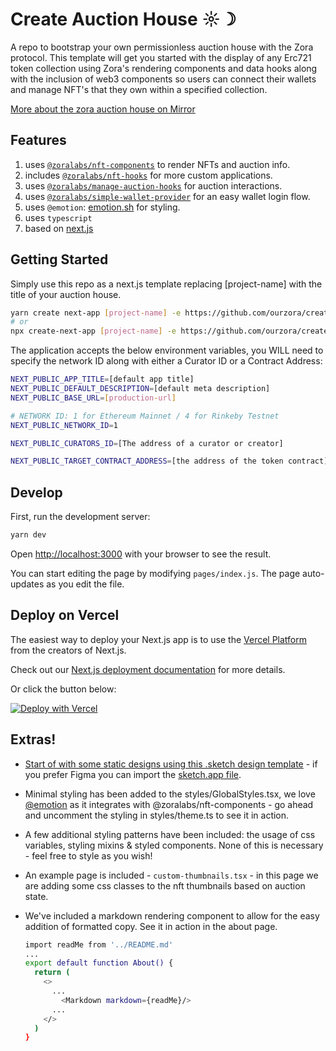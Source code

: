 # Create Auction House ☼☽

A repo to bootstrap your own permissionless auction house with the Zora protocol. This template will get you started with the display of any Erc721 token collection using Zora's rendering components and data hooks along with the inclusion of web3 components so users can connect their wallets and manage NFT's that they own within a specified collection.

[More about the zora auction house on Mirror](https://zora.mirror.xyz/UwQwplCMEe1T5eUkp0CpTDJjZXvAK3eeakskTaQe3pE)

## Features
1. uses [`@zoralabs/nft-components`](github.com/ourzora/nft-components) to render NFTs and auction info.
2. includes [`@zoralabs/nft-hooks`](github.com/ourzora/nft-hooks) for more custom applications.
3. uses [`@zoralabs/manage-auction-hooks`](https://github.com/ourzora/manage-auction-hooks) for auction interactions.
4. uses [`@zoralabs/simple-wallet-provider`](https://github.com/ourzora/simple-wallet-provider) for an easy wallet login flow.
5. uses `@emotion`: [emotion.sh](https://emotion.sh) for styling.
6. uses `typescript`
7. based on [next.js](https://nextjs.org/)

## Getting Started
Simply use this repo as a next.js template replacing [project-name] with the title of your auction house.

```bash
yarn create next-app [project-name] -e https://github.com/ourzora/create-auction-house
# or
npx create-next-app [project-name] -e https://github.com/ourzora/create-auction-house
```

The application accepts the below environment variables, you WILL need to specify the network ID along with either a Curator ID or a Contract Address:
```bash
NEXT_PUBLIC_APP_TITLE=[default app title]
NEXT_PUBLIC_DEFAULT_DESCRIPTION=[default meta description]
NEXT_PUBLIC_BASE_URL=[production-url]

# NETWORK ID: 1 for Ethereum Mainnet / 4 for Rinkeby Testnet
NEXT_PUBLIC_NETWORK_ID=1

NEXT_PUBLIC_CURATORS_ID=[The address of a curator or creator]

NEXT_PUBLIC_TARGET_CONTRACT_ADDRESS=[the address of the token contract]
```

## Develop

First, run the development server:

```bash
yarn dev
```

Open [http://localhost:3000](http://localhost:3000) with your browser to see the result.

You can start editing the page by modifying `pages/index.js`. The page auto-updates as you edit the file.

## Deploy on Vercel

The easiest way to deploy your Next.js app is to use the [Vercel Platform](https://vercel.com/new?utm_medium=default-template&filter=next.js&utm_source=create-next-app&utm_campaign=create-next-app-readme) from the creators of Next.js.

Check out our [Next.js deployment documentation](https://nextjs.org/docs/deployment) for more details.

Or click the button below:

[![Deploy with Vercel](https://vercel.com/button)](https://vercel.com/new/git/external?repository-url=https%3A%2F%2Fgithub.com%2Fourzora%2Fcreate-auction-house&env=NEXT_PUBLIC_APP_TITLE,NEXT_PUBLIC_BASE_URL,NEXT_PUBLIC_NETWORK,NEXT_PUBLIC_CURATORS_ID&envDescription=Curator%20ID%20%26%20Network&envLink=https%3A%2F%2Fgithub.com%2Fourzora%2Fauction-house%23curators&project-name=our-auction-house&repo-name=our-auction-house&redirect-url=https%3A%2F%2Fcreate-auction-house.vercel.app)

## Extras!
+ [Start of with some static designs using this .sketch design template](https://zora.fleek.co/ipfs/bafybeifqr3uoascyyrz3i7k2yjzzcdck4g54kvubqzlapchjvquwf5wlcu) - if you prefer Figma you can import the [sketch.app file](https://help.figma.com/hc/en-us/articles/360040514273-Import-files-from-Sketch).
+ Minimal styling has been added to the styles/GlobalStyles.tsx, we love [@emotion](https://emotion.sh/docs/introduction) as it integrates with @zoralabs/nft-components - go ahead and uncomment the styling in styles/theme.ts to see it in action.
+ A few additional styling patterns have been included: the usage of css variables, styling mixins & styled components. None of this is necessary - feel free to style as you wish!
+ An example page is included - ```custom-thumbnails.tsx``` - in this page we are adding some css classes to the nft thumbnails based on auction state.
+ We've included a markdown rendering component to allow for the easy addition of formatted copy. See it in action in the about page.

  ```bash
  import readMe from '../README.md'
  ...
  export default function About() {
    return (
      <>
        ...
          <Markdown markdown={readMe}/>
        ...
      </>
    )
  }
  ```
